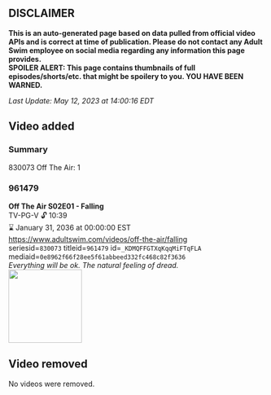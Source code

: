 ## DISCLAIMER
**This is an auto-generated page based on data pulled from official video APIs and is correct at time of publication. Please do not contact any Adult Swim employee on social media regarding any information this page provides.**  
**SPOILER ALERT: This page contains thumbnails of full episodes/shorts/etc. that might be spoilery to you. YOU HAVE BEEN WARNED.**  

_Last Update: May 12, 2023 at 14:00:16 EDT_
## Video added
### Summary
830073 Off The Air: 1  
### 961479
**Off The Air S02E01 - Falling**  
TV-PG-V 🔓 10:39  
⌛ January 31, 2036 at 00:00:00 EST  
https://www.adultswim.com/videos/off-the-air/falling  
seriesid=`830073` titleid=`961479` id=`_KDMQFFGTXqKqqMiFTqFLA` mediaid=`0e8962f66f28ee5f61abbeed332fc468c82f3636`  
_Everything will be ok. The natural feeling of dread._  
<a href="https://media.cdn.adultswim.com/uploads/20200312/thumbnails/2_203121324505-offtheair_201_dup-2012_revised.jpg"><img src="https://media.cdn.adultswim.com/uploads/20200312/thumbnails/2_203121324505-offtheair_201_dup-2012_revised.jpg" height="144px" /></a>
## Video removed
No videos were removed.  
